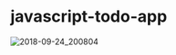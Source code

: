 # javascript-todo-app
![2018-09-24_200804](https://user-images.githubusercontent.com/38612699/45956957-ae9b1980-c035-11e8-8bbd-5a848f29b23e.png)
